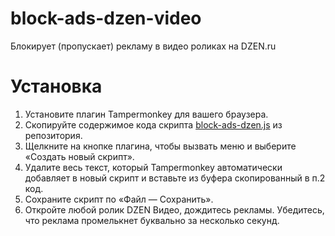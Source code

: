 # block-ads-dzen-video
Блокирует (пропускает) рекламу в видео роликах на DZEN.ru

# Установка
1. Установите плагин Tampermonkey для вашего браузера.
2. Скопируйте содержимое кода скрипта [block-ads-dzen.js](https://github.com/VVSite/block-ads-dzen-video/blob/main/block-ads-dzen.js) из репозитория.
3. Щелкните на кнопке плагина, чтобы вызвать меню и выберите «Создать новый скрипт».
4. Удалите весь текст, который Tampermonkey автоматически добавляет в новый скрипт и вставьте из буфера скопированный в п.2 код.
5. Сохраните скрипт по «Файл — Сохранить».
6. Откройте любой ролик DZEN Видео, дождитесь рекламы. Убедитесь, что реклама промелькнет буквально за несколько секунд.

